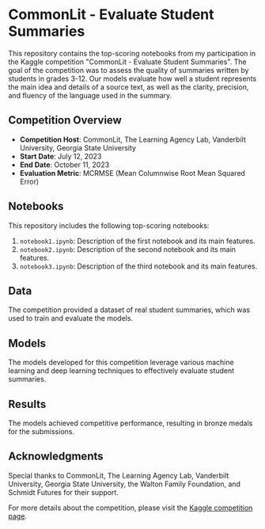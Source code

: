 # CommonLit - Evaluate Student Summaries

This repository contains the top-scoring notebooks from my participation in the Kaggle competition "CommonLit - Evaluate Student Summaries". The goal of the competition was to assess the quality of summaries written by students in grades 3-12. Our models evaluate how well a student represents the main idea and details of a source text, as well as the clarity, precision, and fluency of the language used in the summary.

## Competition Overview

- **Competition Host**: CommonLit, The Learning Agency Lab, Vanderbilt University, Georgia State University
- **Start Date**: July 12, 2023
- **End Date**: October 11, 2023
- **Evaluation Metric**: MCRMSE (Mean Columnwise Root Mean Squared Error)

## Notebooks

This repository includes the following top-scoring notebooks:

1. `notebook1.ipynb`: Description of the first notebook and its main features.
2. `notebook2.ipynb`: Description of the second notebook and its main features.
3. `notebook3.ipynb`: Description of the third notebook and its main features.

## Data

The competition provided a dataset of real student summaries, which was used to train and evaluate the models.

## Models

The models developed for this competition leverage various machine learning and deep learning techniques to effectively evaluate student summaries.

## Results

The models achieved competitive performance, resulting in bronze medals for the submissions.

## Acknowledgments

Special thanks to CommonLit, The Learning Agency Lab, Vanderbilt University, Georgia State University, the Walton Family Foundation, and Schmidt Futures for their support.

For more details about the competition, please visit the [Kaggle competition page](https://kaggle.com/competitions/commonlit-evaluate-student-summaries).
